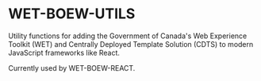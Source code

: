# WET-BOEW-UTILS

Utility functions for adding the Government of Canada's Web Experience Toolkit
(WET) and Centrally Deployed Template Solution (CDTS) to modern JavaScript
frameworks like React.

Currently used by WET-BOEW-REACT.
